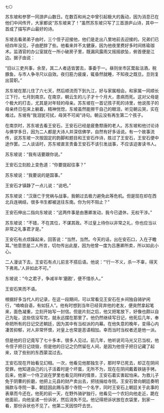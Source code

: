     七〇 

   苏东坡和参寥一同游庐山数日。在数百和尚之中曾引起极大的轰动，因为消息已在他们中间传开，大家都说“苏东坡来了！”虽然苏东坡只写了三首游庐山诗，其中一首成了描写庐山最好的诗。

   东坡去看弟弟子由时，三个侄子迎接他，他们是走出八里地前去迎接的。兄弟们已经四年没见，子由肥胖了些。他看来并不太健康，因为他夜里费好多时间练瑜珈术。监酒官的办公室就在一所小破房子里，既漏风露雨又摇摇欲坠，俯首便是江边。据子由说：

   “旧以三吏共事，余至，其二人者适皆罢去，事委于一。昼则坐市区鬻盐沽酒，税豚鱼，与市人争寻尺以自效。夜归筋力疲废，辄昏然就睡，不知夜之既旦。旦则复出营职。”

   苏东坡在那儿住了六七天，然后顺流而下到九江，好与家属相会。和家属一同顺长江下行，七月到南京。在南京，朝云生的儿子才十个月大，患病而死。这对父母是个极大的打击，尤其是对年轻的母亲。苏东坡在一首记孩子死的诗里，他说孩子的母亲终日在床上躺着，精神恍惚，东坡虽然能擦干自己的眼泪，听见朝云哭，实在难过。东坡有“我泪犹可拭，母哭不可闻”诗句。朝云没有再生第二个孩子。

   在南京时，苏东坡去看王安石，王安石已经是疲惫颓唐的老人。苏东坡和他讨论诗与佛学多日，因为二人都是大诗人并深信佛学，自然有好多话说。有一个故事流传，说苏东坡一次按固定的韵脚和题目和王安石作诗，胜过了王安石，王安石便中途作罢。二人谈话时，苏东坡直言责备王安石不该引发战事，不应该迫害读书人。

   苏东坡说：“我有话要跟你说。”

   王安石立刻脸上变色道：“你要提起往事？”

   苏东坡说：“我要说的是国事。”

   王安石才镇静了一点儿说：“说吧。”

   苏东坡说：“汉唐亡于党祸与战事，我朝过去极力避免此等危机。但是现在却在西北兵连祸结，很多书生都被送往东南。你为何不阻止？”

   王安石伸出二指向东坡说：“这两件事是由惠卿发动，我今已退休，无权干涉。”

   苏东坡说：“不错，不在其位，不谋其政。不过皇上待你以非常之礼，你也应当以非常之礼事君才是。”

   王安石有点烦躁起来，回答说：“当然，当然。今天的话，出在安石口，入在子瞻耳。”他意思是二人所言，切勿传出此屋，因为他曾一度为吕惠卿所卖，所以如此小心。

   二人漫谈下去，王安石有点儿前言不搭后语。他说：“‘行一不义，杀一不辜，得天下弗焉。’人非如此不可。”

   东坡说：“今之君子，争减半年‘磨勘’，便不惜杀人。”

   王安石笑而不语。

   根据好多当代人的记录，在这一段期间，可以常看见王安石在乡间独自骑驴闲行，“喃喃自语，有如狂人”。他有时想到当年已经背弃他的老友，便突然拿起笔来，面色凝重，立刻开始写一封信。但是片刻之后，他又把笔放下，好像也颇以自己为耻，这些信没写完，就永远摆在那里了。他仍然继续写日记，他死后几年，奉命把所有的日记交还朝廷，因为其中有当权派的内幕。在他失意的晚年，变得心内凄苦抑郁，对人非常怀恨，对皇上也常是恶语相加。幸而当时当权者还是他一派。

   但是他的日记竟写了七十多本，很多人见过。前几年，他听说司马光又已当权，他令侄子把日记烧毁，但是他的日记之仍然留在人间，是因为他侄子把日记藏了起来，烧了些别的东西蒙混过去。

   王安石现在开始看见幻相。一次，他看见他那独生子，那时早已死去，却正在阴间受罪。他知道自己的儿子活着时是个坏蛋，无所不为，现在在阴间戴着铁链手铐。后来，他家一个侍卫说在梦里也看见同样的情景，王安石着实害起怕来。为救儿子免于阴曹的折磨，他把上元县的财产卖出去，把钱捐给寺院。王安石曾向朝廷奏明捐款与寺院一事，朝廷因此赐与那个寺院一个名字，同时王安石上朝廷关于此事的表章而今还在。他死的前一天，在野外骑驴独行，他看见一个农妇向他走近，跪在他面前，向他呈递一份诉状，然后消失不见。他记得把诉状放在衣袋里，到家一看，那份诉状也不见了。他第二天因惊吓去世。

